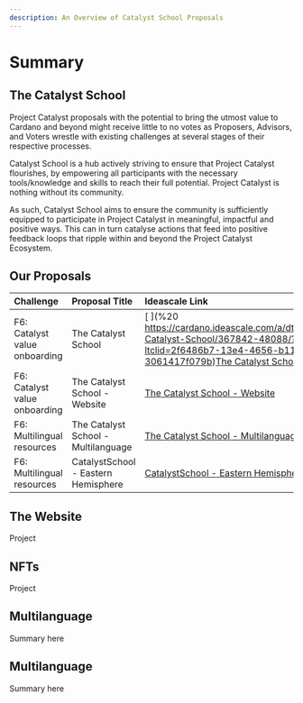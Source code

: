 ```yaml
---
description: An Overview of Catalyst School Proposals
---
```


# Summary

## The Catalyst School

Project Catalyst proposals with the potential to bring the utmost value to Cardano and beyond might receive little to no votes as Proposers, Advisors, and Voters wrestle with existing challenges at several stages of their respective processes. 

Catalyst School is a hub actively striving to ensure that Project Catalyst flourishes, by empowering all participants with the necessary tools/knowledge and skills to reach their full potential. Project Catalyst is nothing without its community. 

As such, Catalyst School aims to ensure the community is sufficiently equipped to participate in Project Catalyst in meaningful, impactful and positive ways. This can in turn catalyse actions that feed into positive feedback loops that ripple within and beyond the Project Catalyst Ecosystem.

## Our Proposals 

| Challenge | Proposal Title | Ideascale Link |
| :--- | :--- | :--- |
| F6: Catalyst value onboarding | The Catalyst School | [ ](%20	https://cardano.ideascale.com/a/dtd/The-Catalyst-School/367842-48088/?ltclid=2f6486b7-13e4-4656-b119-3061417f079b)[The Catalyst School](https://cardano.ideascale.com/a/dtd/The-Catalyst-School/367842-48088/?ltclid=2f6486b7-13e4-4656-b119-3061417f079b) |
| F6: Catalyst value onboarding  | The Catalyst School - Website | [The Catalyst School - Website](https://cardano.ideascale.com/a/dtd/The-Catalyst-School-Website/368885-48088) |
| F6: Multilingual resources | The Catalyst School - Multilanguage | [The Catalyst School - Multilanguage](https://cardano.ideascale.com/a/dtd/The-Catalyst-School-Multilanguage/368887-48088) |
| F6: Multilingual resources | CatalystSchool - Eastern Hemisphere | [CatalystSchool - Eastern Hemisphere](https://cardano.ideascale.com/a/dtd/CatalystSchool-Eastern-Hemisphere/369845-48088) |

## The Website

Project

## NFTs

Project

## Multilanguage

Summary here

## Multilanguage

Summary here

